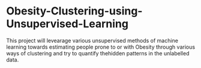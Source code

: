 # Obesity-Clustering-using-Unsupervised-Learning
This project will levearage various unsupervised methods of machine learning towards estimating people prone to or with Obesity through various ways of clustering and try to quantify thehidden patterns in the unlabelled data.
